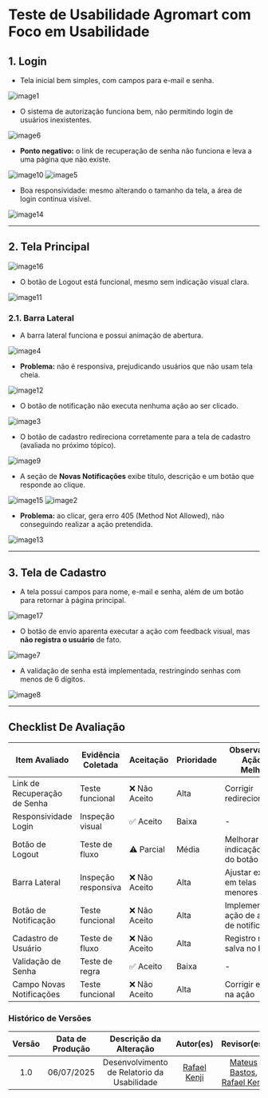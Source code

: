 # Teste de Usabilidade Agromart com Foco em Usabilidade

## 1. Login

- Tela inicial bem simples, com campos para e-mail e senha.

![image1](./assets/prints_usabilidade/image1.png)

- O sistema de autorização funciona bem, não permitindo login de usuários inexistentes.

![image6](./assets/prints_usabilidade/image6.png)

- **Ponto negativo:** o link de recuperação de senha não funciona e leva a uma página que não existe.

![image10](./assets/prints_usabilidade/image10.png)
![image5](./assets/prints_usabilidade/image5.png)

- Boa responsividade: mesmo alterando o tamanho da tela, a área de login continua visível.

![image14](./assets/prints_usabilidade/image14.png)

---

## 2. Tela Principal

![image16](./assets/prints_usabilidade/image16.png)

- O botão de Logout está funcional, mesmo sem indicação visual clara.

![image11](./assets/prints_usabilidade/image11.png)

### 2.1. Barra Lateral

- A barra lateral funciona e possui animação de abertura.

![image4](./assets/prints_usabilidade/image4.png)

- **Problema:** não é responsiva, prejudicando usuários que não usam tela cheia.

![image12](./assets/prints_usabilidade/image12.png)

- O botão de notificação não executa nenhuma ação ao ser clicado.

![image3](./assets/prints_usabilidade/image3.png)

- O botão de cadastro redireciona corretamente para a tela de cadastro (avaliada no próximo tópico).

![image9](./assets/prints_usabilidade/image9.png)

- A seção de **Novas Notificações** exibe título, descrição e um botão que responde ao clique.

![image15](./assets/prints_usabilidade/image15.png)
![image2](./assets/prints_usabilidade/image2.png)

- **Problema:** ao clicar, gera erro 405 (Method Not Allowed), não conseguindo realizar a ação pretendida.

![image13](./assets/prints_usabilidade/image13.png)

---

## 3. Tela de Cadastro

- A tela possui campos para nome, e-mail e senha, além de um botão para retornar à página principal.

![image17](./assets/prints_usabilidade/image17.png)

- O botão de envio aparenta executar a ação com feedback visual, mas **não registra o usuário** de fato.

![image7](./assets/prints_usabilidade/image7.png)

- A validação de senha está implementada, restringindo senhas com menos de 6 dígitos.

![image8](./assets/prints_usabilidade/image8.png)

---

## Checklist De Avaliação

| Item Avaliado                | Evidência Coletada  | Aceitação    | Prioridade | Observações / Ação de Melhoria                  |
| --------------------------- | ------------------- | --------------- | ---------- | ----------------------------------------------- |
| Link de Recuperação de Senha | Teste funcional     | ❌ Não Aceito  | Alta       | Corrigir redirecionamento                       |
| Responsividade Login         | Inspeção visual     | ✅ Aceito      | Baixa      | -                                               |
| Botão de Logout              | Teste de fluxo      | ⚠️ Parcial     | Média      | Melhorar indicação visual do botão              |
| Barra Lateral                | Inspeção responsiva | ❌ Não Aceito  | Alta       | Ajustar exibição em telas menores               |
| Botão de Notificação         | Teste funcional     | ❌ Não Aceito  | Alta       | Implementar ação de abertura de notificação     |
| Cadastro de Usuário          | Teste de fluxo      | ❌ Não Aceito  | Alta       | Registro não salva no banco                     |
| Validação de Senha           | Teste de regra      | ✅ Aceito      | Baixa      | -                                               |
| Campo Novas Notificações     | Teste funcional     | ❌ Não Aceito  | Alta       | Corrigir erro 405 na ação                       |

### Histórico de Versões

| Versão | Data de Produção | Descrição da Alteração | Autor(es) | Revisor(es) | Data de Revisão |
|:------:|:----------------:|:----------------------:|:---------:|:-----------:|:--------------:|
| 1.0    | 06/07/2025       |Desenvolvimento de Relatorio da Usabilidade |  [Rafael Kenji](https://github.com/rafa-kenji) |[Mateus Bastos](https://github.com/MateuSansete), [Rafael Kenji](https://github.com/rafa-kenji)| 08/07/2025|